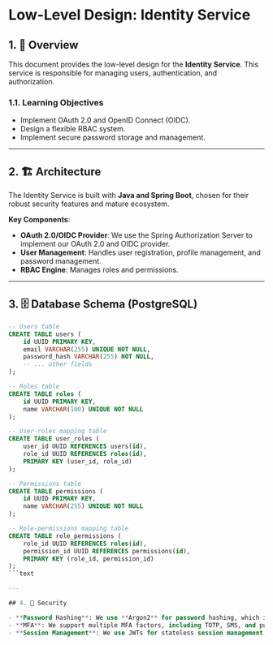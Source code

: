 # Low-Level Design: Identity Service

## 1. 🎯 Overview

This document provides the low-level design for the **Identity Service**. This service is responsible for managing users, authentication, and authorization.

### 1.1. Learning Objectives

- Implement OAuth 2.0 and OpenID Connect (OIDC).
- Design a flexible RBAC system.
- Implement secure password storage and management.

---

## 2. 🏗️ Architecture

The Identity Service is built with **Java and Spring Boot**, chosen for their robust security features and mature ecosystem.

**Key Components**:
- **OAuth 2.0/OIDC Provider**: We use the Spring Authorization Server to implement our OAuth 2.0 and OIDC provider.
- **User Management**: Handles user registration, profile management, and password management.
- **RBAC Engine**: Manages roles and permissions.

---

## 3. 🗄️ Database Schema (PostgreSQL)

```sql
-- Users table
CREATE TABLE users (
    id UUID PRIMARY KEY,
    email VARCHAR(255) UNIQUE NOT NULL,
    password_hash VARCHAR(255) NOT NULL,
    -- ... other fields
);

-- Roles table
CREATE TABLE roles (
    id UUID PRIMARY KEY,
    name VARCHAR(100) UNIQUE NOT NULL
);

-- User-roles mapping table
CREATE TABLE user_roles (
    user_id UUID REFERENCES users(id),
    role_id UUID REFERENCES roles(id),
    PRIMARY KEY (user_id, role_id)
);

-- Permissions table
CREATE TABLE permissions (
    id UUID PRIMARY KEY,
    name VARCHAR(255) UNIQUE NOT NULL
);

-- Role-permissions mapping table
CREATE TABLE role_permissions (
    role_id UUID REFERENCES roles(id),
    permission_id UUID REFERENCES permissions(id),
    PRIMARY KEY (role_id, permission_id)
);
```text

---

## 4. 🔐 Security

- **Password Hashing**: We use **Argon2** for password hashing, which is a modern, secure hashing algorithm.
- **MFA**: We support multiple MFA factors, including TOTP, SMS, and push notifications.
- **Session Management**: We use JWTs for stateless session management, with short-lived access tokens and long-lived refresh tokens.
